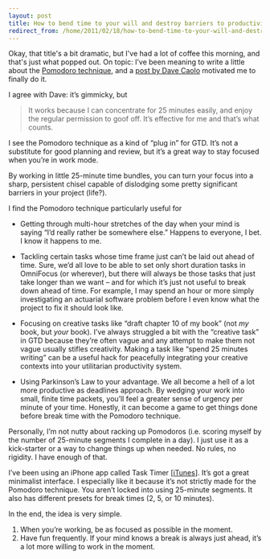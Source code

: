```yaml
---
layout: post
title: How to bend time to your will and destroy barriers to productivity
redirect_from: /home/2011/02/18/how-to-bend-time-to-your-will-and-destroy-barriers-to-productivity/index.html
---
```

<p>Okay, that title's a bit dramatic, but I've had a lot of coffee this morning, and that's just what popped out.
On topic: I’ve been meaning to write a little about the <a href="http://www.pomodorotechnique.com/">Pomodoro technique</a>, and a <a href="http://52tiger.net/pomodoro-and-omnifocus/">post by Dave Caolo</a> motivated me to finally do it.</p>
<p>I agree with Dave: it’s gimmicky, but</p>
<blockquote><p>It works because I can concentrate for 25 minutes easily, and enjoy the regular permission to goof off. It’s effective for me and that’s what counts.</p></blockquote>
<p>I see the Pomodoro technique as a kind of “plug in” for GTD.  It’s not a substitute for good planning and review, but it’s a great way to stay focused when you’re in work mode.</p>
<p>By working in little 25-minute time bundles, you can turn your focus into a sharp, persistent chisel capable of dislodging some pretty significant barriers in your project (life?).</p>
<p>I find the Pomodoro technique particularly useful for</p>
<ul>
<li>Getting through multi-hour stretches of the day when your mind is saying “I’d really rather be somewhere else.” Happens to everyone, I bet. I know it happens to me.</li>
</ul>
<ul>
<li>Tackling certain tasks whose time frame just can’t be laid out ahead of time. Sure, we’d all love to be able to set only short duration tasks in OmniFocus (or wherever), but there will always be those tasks that just take longer than we want – and for which it’s just not useful to break down ahead of time. For example, I may spend an hour or more simply investigating an actuarial software problem before I even know what the project to fix it should look like.</li>
</ul>
<ul>
<li>Focusing on creative tasks like “draft chapter 10 of my book” (not <em>my</em> book, but <em>your</em> book). I’ve always struggled a bit with the “creative task” in GTD because they’re often vague and any attempt to make them not vague usually stifles creativity. Making a task like “spend 25 minutes writing” can be a useful hack for peacefully integrating your creative contexts into your utilitarian productivity system.</li>
</ul>
<ul>
<li>Using Parkinson’s Law to your advantage. We all become a hell of a lot more productive as deadlines approach. By wedging your work into small, finite time packets, you’ll feel a greater sense of urgency per minute of your time. Honestly, it can become a game to get things done before break time with the Pomodoro technique.</li>
</ul>
<p>Personally, I’m not nutty about racking up Pomodoros (i.e. scoring myself by the number of 25-minute segments I complete in a day). I just use it as a kick-starter or a way to change things up when needed. No rules, no rigidity. I have enough of that.</p>
<p>I’ve been using an iPhone app called Task Timer [<a href="http://itunes.apple.com/us/app/task-timer-the-anti-procrastination/id382035067?mt=8">iTunes</a>]. It’s got a great minimalist interface. I especially like it because it’s not strictly made for the Pomodoro technique. You aren’t locked into using 25-minute segments.  It also has different presets for break times (2, 5, or 10 minutes).</p>
<p>In the end, the idea is very simple.</p>
<ol>
<li>When you’re working, be as focused as possible in the moment.</li>
<li>Have fun frequently. If your mind knows a break is always just ahead, it’s a lot more willing to work in the moment.</li>
</ol>
